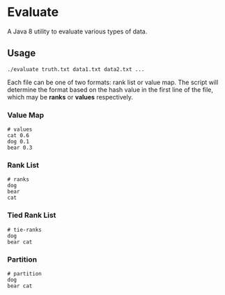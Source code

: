 # Evaluate

A Java 8 utility to evaluate various types of data.

## Usage

```
./evaluate truth.txt data1.txt data2.txt ...
```

Each file can be one of two formats: rank list or value map. The script will
determine the format based on the hash value in the first line of the file,
which may be **ranks** or **values** respectively.

### Value Map

```
# values
cat 0.6
dog 0.1
bear 0.3
```

### Rank List

```
# ranks
dog
bear
cat
```

### Tied Rank List

```
# tie-ranks
dog
bear cat
```

### Partition

```
# partition
dog
bear cat
```
